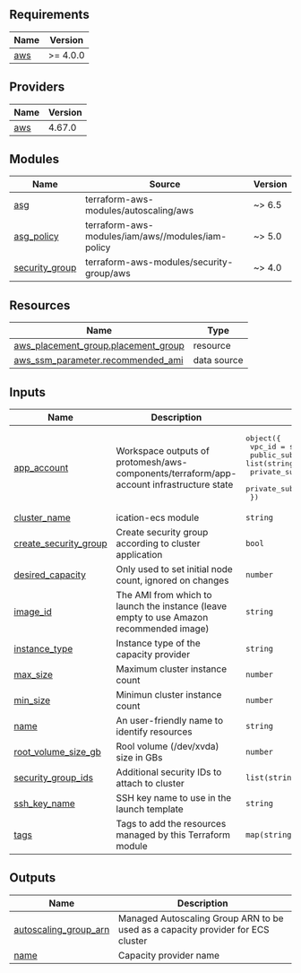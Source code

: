 <!-- BEGIN_TF_DOCS -->
## Requirements

| Name | Version |
|------|---------|
| <a name="requirement_aws"></a> [aws](#requirement\_aws) | >= 4.0.0 |

## Providers

| Name | Version |
|------|---------|
| <a name="provider_aws"></a> [aws](#provider\_aws) | 4.67.0 |

## Modules

| Name | Source | Version |
|------|--------|---------|
| <a name="module_asg"></a> [asg](#module\_asg) | terraform-aws-modules/autoscaling/aws | ~> 6.5 |
| <a name="module_asg_policy"></a> [asg\_policy](#module\_asg\_policy) | terraform-aws-modules/iam/aws//modules/iam-policy | ~> 5.0 |
| <a name="module_security_group"></a> [security\_group](#module\_security\_group) | terraform-aws-modules/security-group/aws | ~> 4.0 |

## Resources

| Name | Type |
|------|------|
| [aws_placement_group.placement_group](https://registry.terraform.io/providers/hashicorp/aws/latest/docs/resources/placement_group) | resource |
| [aws_ssm_parameter.recommended_ami](https://registry.terraform.io/providers/hashicorp/aws/latest/docs/data-sources/ssm_parameter) | data source |

## Inputs

| Name | Description | Type | Default | Required |
|------|-------------|------|---------|:--------:|
| <a name="input_app_account"></a> [app\_account](#input\_app\_account) | Workspace outputs of protomesh/aws-components/terraform/app-account infrastructure state | <pre>object({<br>    vpc_id = string<br>    public_subnet_cidrs = list(string)<br>    private_subnet_cidrs = list(string)<br>    private_subnet_ids = list(string)<br>  })</pre> | n/a | yes |
| <a name="input_cluster_name"></a> [cluster\_name](#input\_cluster\_name) | ication-ecs module | `string` | n/a | yes |
| <a name="input_create_security_group"></a> [create\_security\_group](#input\_create\_security\_group) | Create security group according to cluster application | `bool` | `true` | no |
| <a name="input_desired_capacity"></a> [desired\_capacity](#input\_desired\_capacity) | Only used to set initial node count, ignored on changes | `number` | `1` | no |
| <a name="input_image_id"></a> [image\_id](#input\_image\_id) | The AMI from which to launch the instance (leave empty to use Amazon recommended image) | `string` | `null` | no |
| <a name="input_instance_type"></a> [instance\_type](#input\_instance\_type) | Instance type of the capacity provider | `string` | `"t3.micro"` | no |
| <a name="input_max_size"></a> [max\_size](#input\_max\_size) | Maximum cluster instance count | `number` | `2` | no |
| <a name="input_min_size"></a> [min\_size](#input\_min\_size) | Minimun cluster instance count | `number` | `1` | no |
| <a name="input_name"></a> [name](#input\_name) | An user-friendly name to identify resources | `string` | n/a | yes |
| <a name="input_root_volume_size_gb"></a> [root\_volume\_size\_gb](#input\_root\_volume\_size\_gb) | Rool volume (/dev/xvda) size in GBs | `number` | `30` | no |
| <a name="input_security_group_ids"></a> [security\_group\_ids](#input\_security\_group\_ids) | Additional security IDs to attach to cluster | `list(string)` | `[]` | no |
| <a name="input_ssh_key_name"></a> [ssh\_key\_name](#input\_ssh\_key\_name) | SSH key name to use in the launch template | `string` | `null` | no |
| <a name="input_tags"></a> [tags](#input\_tags) | Tags to add the resources managed by this Terraform module | `map(string)` | `{}` | no |

## Outputs

| Name | Description |
|------|-------------|
| <a name="output_autoscaling_group_arn"></a> [autoscaling\_group\_arn](#output\_autoscaling\_group\_arn) | Managed Autoscaling Group ARN to be used as a capacity provider for ECS cluster |
| <a name="output_name"></a> [name](#output\_name) | Capacity provider name |
<!-- END_TF_DOCS -->